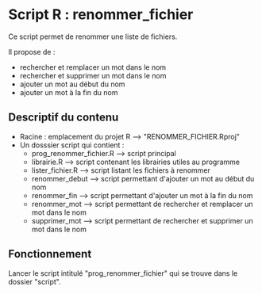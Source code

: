 # Script R : renommer_fichier

Ce script permet de renommer une liste de fichiers.

Il propose de :
  * rechercher et remplacer un mot dans le nom
  * rechercher et supprimer un mot dans le nom
  * ajouter un mot au début du nom
  * ajouter un mot à la fin du nom

## Descriptif du contenu

* Racine : emplacement du projet R --> "RENOMMER_FICHIER.Rproj"
* Un dosssier script qui contient :
  * prog_renommer_fichier.R --> script principal
  * librairie.R --> script contenant les librairies utiles au programme
  * lister_fichier.R --> script listant les fichiers à renommer
  * renommer_debut --> script permettant d'ajouter un mot au début du nom
  * renommer_fin --> script permettant d'ajouter un mot à la fin du nom
  * renommer_mot --> script permettant de rechercher et remplacer un mot dans le nom
  * supprimer_mot --> script permettant de rechercher et supprimer un mot dans le nom

## Fonctionnement

Lancer le script intitulé "prog_renommer_fichier" qui se trouve dans le dossier "script".
